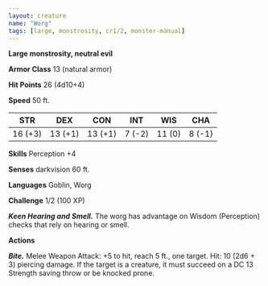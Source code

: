 ```yaml
---
layout: creature
name: "Worg"
tags: [large, monstrosity, cr1/2, monster-manual]
---
```


**Large monstrosity, neutral evil**

**Armor Class** 13 (natural armor)

**Hit Points** 26 (4d10+4)

**Speed** 50 ft.

|   STR   |   DEX   |   CON   |   INT   |   WIS   |   CHA   |
|:-----:|:-----:|:-----:|:-----:|:-----:|:-----:|
| 16 (+3) | 13 (+1) | 13 (+1) | 7 (-2) | 11 (0) | 8 (-1) |

**Skills** Perception +4

**Senses** darkvision 60 ft.

**Languages** Goblin, Worg

**Challenge** 1/2 (100 XP)

***Keen Hearing and Smell.*** The worg has advantage on Wisdom (Perception) checks that rely on hearing or smell.

**Actions**

***Bite.*** Melee Weapon Attack: +5 to hit, reach 5 ft., one target. Hit: 10 (2d6 + 3) piercing damage. If the target is a creature, it must succeed on a DC 13 Strength saving throw or be knocked prone.


